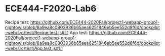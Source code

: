 # ECE444-F2020-Lab6
Recipe test: https://github.com/ECE444-2020Fall/project1-webapp-group1-nightowls/blob/8a9ea8c0803936b65aea6251846eb5ee552d8f6d/cookpilot-web/src/test/Recipe.test.js#L1
App test: https://github.com/ECE444-2020Fall/project1-webapp-group1-nightowls/blob/8a9ea8c0803936b65aea6251846eb5ee552d8f6d/cookpilot-web/src/test/App.test.js#L1
